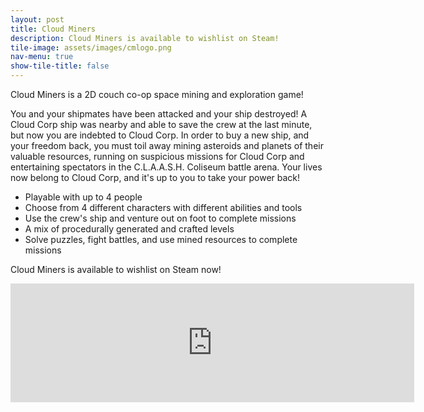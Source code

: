 ```yaml
---
layout: post
title: Cloud Miners
description: Cloud Miners is available to wishlist on Steam!
tile-image: assets/images/cmlogo.png
nav-menu: true
show-tile-title: false
---
```

Cloud Miners is a 2D couch co-op space mining and exploration game!

You and your shipmates have been attacked and your ship destroyed! A Cloud Corp ship was nearby and able to save the crew at the last minute, but now you are indebted to Cloud Corp. In order to buy a new ship, and your freedom back, you must toil away mining asteroids and planets of their valuable resources, running on suspicious missions for Cloud Corp and entertaining spectators in the C.L.A.A.S.H. Coliseum battle arena. Your lives now belong to Cloud Corp, and it's up to you to take your power back!

- Playable with up to 4 people
- Choose from 4 different characters with different abilities and tools
- Use the crew's ship and venture out on foot to complete missions
- A mix of procedurally generated and crafted levels
- Solve puzzles, fight battles, and use mined resources to complete missions 

Cloud Miners is available to wishlist on Steam now!

<iframe src="https://store.steampowered.com/widget/1244410/" frameborder="0" width="646" height="190"></iframe>
